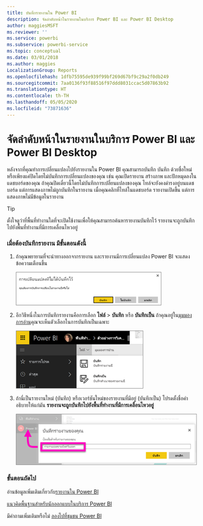 ```yaml
---
title: บันทึกรายงานใน Power BI
description: จัดลำดับหน้าในรายงานในบริการ Power BI และ Power BI Desktop
author: maggiesMSFT
ms.reviewer: ''
ms.service: powerbi
ms.subservice: powerbi-service
ms.topic: conceptual
ms.date: 03/01/2018
ms.author: maggies
LocalizationGroup: Reports
ms.openlocfilehash: 1dfb75595de939f99bf269d67bf9c29a2f0db249
ms.sourcegitcommit: 7aa0136f93f88516f97ddd8031ccac5d07863b92
ms.translationtype: HT
ms.contentlocale: th-TH
ms.lasthandoff: 05/05/2020
ms.locfileid: "73871636"
---
```

# <a name="save-a-report-in-power-bi-service-and-power-bi-desktop"></a>จัดลำดับหน้าในรายงานในบริการ Power BI และ Power BI Desktop
หลังจากที่คุณทำการเปลี่ยนแปลงไปยังรายงานใน Power BI คุณสามารถบันทึก บันทึก ด้วยชื่อใหม่ หรือเพียงแค่ปิดโดยไม่บันทึกการเปลี่ยนแปลงของคุณ เช่น คุณเปิดรายงาน สร้างภาพ และปักหมุดลงในแดชบอร์ดของคุณ ถ้าคุณปิดเดี๋ยวนี้โดยไม่บันทึกการเปลี่ยนแปลงของคุณ ไทล์จะยังคงดำรงอยู่บนแดชบอร์ด แต่การแสดงภาพไม่ถูกบันทึกในรายงาน เมื่อคุณคลิกที่ไทล์ในแดชบอร์ด รายงานเปิดขึ้น แต่การแสดงภาพไม่มีข้อมูลในรายงาน

> [!TIP]
> ตั้งใจดูว่าที่พื้นที่ทำงานใดที่จะเปิดใช้งานเพื่อให้คุณสามารถค้นหารายงานบันทึกไว้ รายงานจะถูกบันทึกไปยังพื้นที่ทำงานที่มีการเคลื่อนไหวอยู่
> 
> 

### <a name="to-save-a-report"></a>เมื่อต้องบันทึกรายงาน มีขั้นตอนดังนี้
1. ถ้าคุณพยายามที่จะนำทางออกจากรายงาน และรายงานมีการเปลี่ยนแปลง Power BI จะแสดงข้อความเตือนขึ้น
   
   ![บันทึกการเปลี่ยนแปลง](media/service-report-save/power-bi-unsaved.png)
2. อีกวิธีหนึ่งในการบันทึกรายงานคือการเลือก **ไฟล์** \> **บันทึก** หรือ **บันทึกเป็น** ถ้าคุณอยู่ใน[มุมมองการอ่าน](consumer/end-user-reading-view.md)คุณจะเห็นตัวเลือกในการบันทึกเป็นเฉพาะ 
   
   ![บันทึกรายงาน](media/service-report-save/power-bi-save-new.png)
3. ถ้านี่เป็นรายงานใหม่ (บันทึก) หรือเวอร์ชันใหม่ของรายงานที่มีอยู่ (บันทึกเป็น) โปรดตั้งชื่อคำอธิบายให้แก่มัน  **รายงานจะถูกบันทึกไปยังพื้นที่ทำงานที่มีการเคลื่อนไหวอยู่**
   
    ![ตั้งชื่อรายงาน](media/service-report-save/power-bi-save-dialog.png)

### <a name="next-steps"></a>ขั้นตอนถัดไป
อ่านข้อมูลเพิ่มเติมเกี่ยวกับ[รายงานใน Power BI](consumer/end-user-reports.md)

[แนวคิดพื้นฐานสำหรับนักออกแบบในบริการ Power BI](service-basic-concepts.md)

มีคำถามเพิ่มเติมหรือไม่ [ลองไปที่ชุมชน Power BI](https://community.powerbi.com/)

